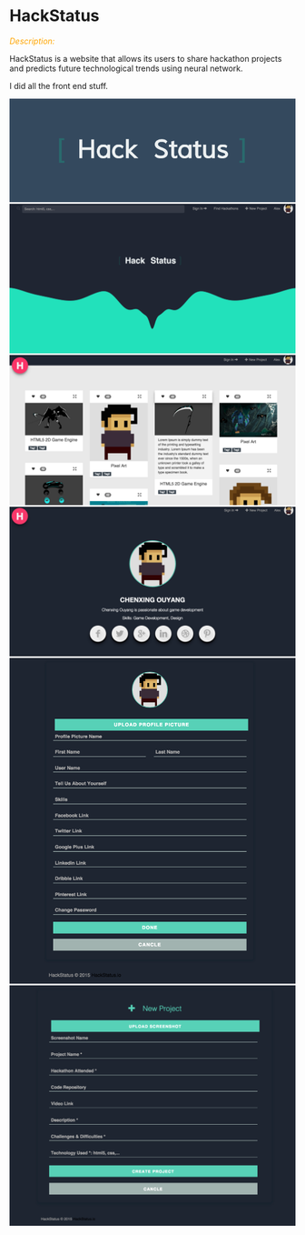 # HackStatus
<em style="color:orange;">Description:</em> 


HackStatus is a website that allows its users to share hackathon projects and predicts future technological trends using neural network.



I did all the front end stuff.


<img src = "https://github.com/AlexOuyang/HackStatus/blob/master/screenShots/logo.png?raw=true">

<img src = "https://github.com/AlexOuyang/HackStatus/blob/master/screenShots/mainPage.png?raw=true">

<img src = "https://github.com/AlexOuyang/HackStatus/blob/master/screenShots/profile_1.png?raw=true">

<img src = "https://github.com/AlexOuyang/HackStatus/blob/master/screenShots/profile_2.png?raw=true">

<img src = "https://github.com/AlexOuyang/HackStatus/blob/master/screenShots/userSettingsPage.png?raw=true">

<img src = "https://github.com/AlexOuyang/HackStatus/blob/master/screenShots/createProjectPage.png?raw=true">


